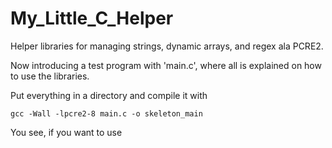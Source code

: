 # My_Little_C_Helper
Helper libraries for managing strings, dynamic arrays, and regex ala PCRE2.

Now introducing a test program with 'main.c', where all is explained on how to use the libraries.

Put everything in a directory and compile it with

<code>gcc -Wall -lpcre2-8 main.c -o skeleton_main</code>

You see, if you want to use 
